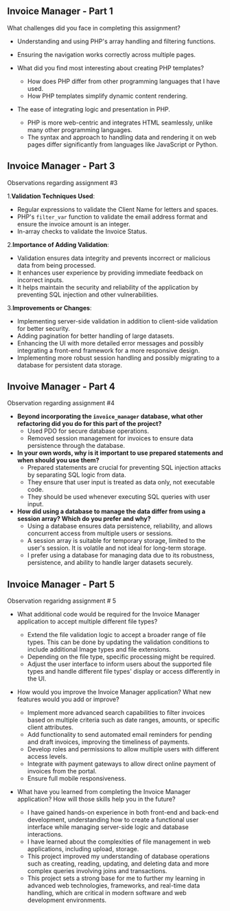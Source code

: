 ## Invoice Manager - Part 1

What challenges did you face in completing this assignment?

* Understanding and using PHP's array handling and filtering functions.
* Ensuring the navigation works correctly across multiple pages.
* What did you find most interesting about creating PHP templates?

  * How does PHP differ from other programming languages that I have used.
  * How PHP templates simplify dynamic content rendering.

- The ease of integrating logic and presentation in PHP.

  - PHP is more web-centric and integrates HTML seamlessly, unlike many other programming languages.
  - The syntax and approach to handling data and rendering it on web pages differ significantly from languages like JavaScript or Python.

## Invoice Manager - Part 3

Observations regarding assignment #3

1.**Validation Techniques Used**:

- Regular expressions to validate the Client Name for letters and spaces.
- PHP's `filter_var` function to validate the email address format and ensure the invoice amount is an integer.
- In-array checks to validate the Invoice Status.

2.**Importance of Adding Validation**:

- Validation ensures data integrity and prevents incorrect or malicious data from being processed.
- It enhances user experience by providing immediate feedback on incorrect inputs.
- It helps maintain the security and reliability of the application by preventing SQL injection and other vulnerabilities.

3.**Improvements or Changes**:

- Implementing server-side validation in addition to client-side validation for better security.
- Adding pagination for better handling of large datasets.
- Enhancing the UI with more detailed error messages and possibly integrating a front-end framework for a more responsive design.
- Implementing more robust session handling and possibly migrating to a database for persistent data storage.

## Invoive Manager - Part 4

Observation regarding assignment #4

* **Beyond incorporating the `invoice_manager` database, what other refactoring did you do for this part of the project?**
  * Used PDO for secure database operations.
  * Removed session management for invoices to ensure data persistence through the database.
* **In your own words, why is it important to use prepared statements and when should you use them?**
  * Prepared statements are crucial for preventing SQL injection attacks by separating SQL logic from data.
  * They ensure that user input is treated as data only, not executable code.
  * They should be used whenever executing SQL queries with user input.
* **How did using a database to manage the data differ from using a session array? Which do you prefer and why?**
  * Using a database ensures data persistence, reliability, and allows concurrent access from multiple users or sessions.
  * A session array is suitable for temporary storage, limited to the user's session. It is volatile and not ideal for long-term storage.
  * I prefer using a database for managing data due to its robustness, persistence, and ability to handle larger datasets securely.

## Invoice Manager - Part 5

Observation regaridng assignment # 5

* What additional code would be required for the Invoice Manager application to accept multiple different file types?

  * Extend the file validation logic to accept a broader range of file types. This can be done by updating the validation conditions to include additional Image types and file extensions.
  * Depending on the file type, specific processing might be required.
  * Adjust the user interface to inform users about the supported file types and handle different file types' display or access differently in the UI.
* How would you improve the Invoice Manager application? What new features would you add or improve?

  * Implement more advanced search capabilities to filter invoices based on multiple criteria such as date ranges, amounts, or specific client attributes.
  * Add functionality to send automated email reminders for pending and draft invoices, improving the timeliness of payments.
  * Develop roles and permissions to allow multiple users with different access levels.
  * Integrate with payment gateways to allow direct online payment of invoices from the portal.
  * Ensure full mobile responsiveness.
* What have you learned from completing the Invoice Manager application? How will those skills help you in the future?

  * I have gained hands-on experience in both front-end and back-end development, understanding how to create a functional user interface while managing server-side logic and database interactions.
  * I have learned about the complexities of file management in web applications, including upload, storage.
  * This project improved my understanding of database operations such as creating, reading, updating, and deleting data and more complex queries involving joins and transactions.
  * This project sets a strong base for me to further my learning in advanced web technologies, frameworks, and real-time data handling, which are critical in modern software and web development environments.
